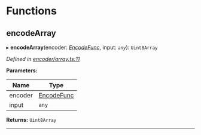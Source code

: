 

# Functions

<a id="encodearray"></a>

##  encodeArray

▸ **encodeArray**(encoder: *[EncodeFunc](_encoder_types_.md#encodefunc)*, input: *`any`*): `Uint8Array`

*Defined in [encoder/array.ts:11](https://github.com/polkadot-js/common/blob/74744e6/packages/util-rlp/src/encoder/array.ts#L11)*

**Parameters:**

| Name | Type |
| ------ | ------ |
| encoder | [EncodeFunc](_encoder_types_.md#encodefunc) |
| input | `any` |

**Returns:** `Uint8Array`

___

